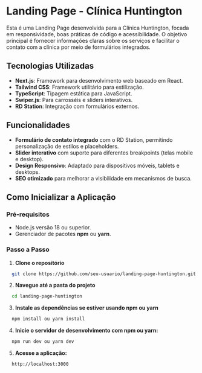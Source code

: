 # Landing Page - Clínica Huntington

Esta é uma Landing Page desenvolvida para a Clínica Huntington, focada em responsividade, boas práticas de código e acessibilidade. O objetivo principal é fornecer informações claras sobre os serviços e facilitar o contato com a clínica por meio de formulários integrados.

## Tecnologias Utilizadas

- **Next.js**: Framework para desenvolvimento web baseado em React.
- **Tailwind CSS**: Framework utilitário para estilização.
- **TypeScript**: Tipagem estática para JavaScript.
- **Swiper.js**: Para carrosséis e sliders interativos.
- **RD Station**: Integração com formulários externos.

## Funcionalidades

- **Formulário de contato integrado** com o RD Station, permitindo personalização de estilos e placeholders.
- **Slider interativo** com suporte para diferentes breakpoints (telas mobile e desktop).
- **Design Responsivo**: Adaptado para dispositivos móveis, tablets e desktops.
- **SEO otimizado** para melhorar a visibilidade em mecanismos de busca.

## Como Inicializar a Aplicação

### Pré-requisitos

- Node.js versão 18 ou superior.
- Gerenciador de pacotes **npm** ou **yarn**.

### Passo a Passo

1. **Clone o repositório**

```bash
  git clone https://github.com/seu-usuario/landing-page-huntington.git
```

2. **Navegue até a pasta do projeto**

```bash
  cd landing-page-huntington
```

3. **Instale as dependências se estiver usando npm ou yarn**

```bash
  npm install ou yarn install
```

4. **Inicie o servidor de desenvolvimento com npm ou yarn:**

```bash
  npm run dev ou yarn dev
```

5. **Acesse a aplicação:**

```bash
  http://localhost:3000
```
